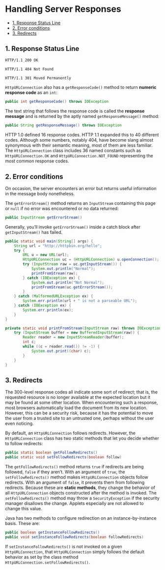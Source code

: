 # Handling Server Responses

<!-- TOC -->

- [1. Response Status Line](#1-response-status-line)
- [2. Error conditions](#2-error-conditions)
- [3. Redirects](#3-redirects)

<!-- /TOC -->

## 1. Response Status Line

```txt
HTTP/1.1 200 OK
```

```txt
HTTP/1.1 404 Not Found
```

```txt
HTTP/1.1 301 Moved Permanently
```

`HttpURLConnection` also has a `getResponseCode()` method to return **numeric response code** as an `int`:

```java
public int getResponseCode() throws IOException
```

The text string that follows the response code is called the **response message** and is returned by the aptly named `getResponseMessage()` method:

```java
public String getResponseMessage() throws IOException
```

HTTP 1.0 defined 16 response codes. HTTP 1.1 expanded this to 40 different codes. Although some numbers, notably 404, have become slang almost synonymous with their semantic meaning, most of them are less familiar. The `HttpURLConnection` class includes 36 named constants such as `HttpURLConnection.OK` and `HttpURLConnection.NOT_FOUND` representing the most common response codes.

## 2. Error conditions

On occasion, the server encounters an error but returns useful information in the message body nonetheless.

The `getErrorStream()` method returns an `InputStream` containing this page or `null` if no error was encountered or no data returned:

```java
public InputStream getErrorStream()
```

Generally, you’ll invoke `getErrorStream()` inside a catch block after `getInputStream()` has failed.

```java
public static void main(String[] args) {
    String url = "http://httpbin.org/hello";
    try {
        URL u = new URL(url);
        HttpURLConnection uc = (HttpURLConnection) u.openConnection();
        try (InputStream raw = uc.getInputStream()) {
            System.out.println("Normal");
            printFromStream(raw);
        } catch (IOException ex) {
            System.out.println("Not Normal");
            printFromStream(uc.getErrorStream());
        }
    } catch (MalformedURLException ex) {
        System.err.println(url + " is not a parseable URL");
    } catch (IOException ex) {
        System.err.println(ex);
    }
}

private static void printFromStream(InputStream raw) throws IOException {
    try (InputStream buffer = new BufferedInputStream(raw)) {
        Reader reader = new InputStreamReader(buffer);
        int c;
        while ((c = reader.read()) != -1) {
            System.out.print((char) c);
        }
    }
}
```

## 3. Redirects

The 300-level response codes all indicate some sort of redirect; that is, the requested resource is no longer available at the expected location but it may be found at some other location. When encountering such a response, most browsers automatically load the document from its new location. However, this can be a security risk, because it has the potential to move the user from a trusted site to an untrusted one, perhaps without the user even noticing.

By default, an `HttpURLConnection` follows redirects. However, the `HttpURLConnection` class has two static methods that let you decide whether to follow redirects:

```java
public static boolean getFollowRedirects()
public static void setFollowRedirects(boolean follow)
```

The `getFollowRedirects()` method returns `true` if redirects are being followed, `false` if they aren’t. With an argument of `true`, the `setFollowRedirects()` method makes `HttpURLConnection` objects follow redirects. With an argument of `false`, it prevents them from following redirects. Because these are **static methods**, they change the behavior of all `HttpURLConnection` objects constructed after the method is invoked. The `setFollowRedirects()` method may throw a `SecurityException` if the security manager disallows the change. Applets especially are not allowed to change this value.

Java has two methods to configure redirection on an instance-by-instance basis. These are:

```java
public boolean getInstanceFollowRedirects()
public void setInstanceFollowRedirects(boolean followRedirects)
```

If `setInstanceFollowRedirects()` is not invoked on a given `HttpURLConnection`, that `HttpURLConnection` simply follows the default behavior as set by the class method `HttpURLConnection.setFollowRedirects()`.
